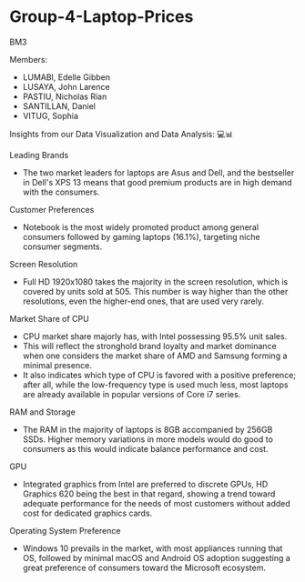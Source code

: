 # Group-4-Laptop-Prices

BM3

Members:

- LUMABI, Edelle Gibben
- LUSAYA, John Larence
- PASTIU, Nicholas Rian
- SANTILLAN, Daniel
- VITUG, Sophia


Insights from our Data Visualization and Data Analysis: 💻📊

Leading Brands
- The two market leaders for laptops are Asus and Dell, and the bestseller in Dell's XPS 13 means that good premium products are in high demand with the consumers.

Customer Preferences
- Notebook is the most widely promoted product among general consumers followed by gaming laptops (16.1%), targeting niche consumer segments.

Screen Resolution
- Full HD 1920x1080 takes the majority in the screen resolution, which is covered by units sold at 505. This number is way higher than the other resolutions, even the higher-end ones, that are used very rarely.

Market Share of CPU
- CPU market share majorly has, with Intel possessing 95.5% unit sales.
- This will reflect the stronghold brand loyalty and market dominance when one considers the market share of AMD and Samsung forming a minimal presence.
- It also indicates which type of CPU is favored with a positive preference; after all, while the low-frequency type is used much less, most laptops are already available in popular versions of Core i7 series.

RAM and Storage
- The RAM in the majority of laptops is 8GB accompanied by 256GB SSDs. Higher memory variations in more models would do good to consumers as this would indicate balance performance and cost.
  
GPU
- Integrated graphics from Intel are preferred to discrete GPUs, HD Graphics 620 being the best in that regard, showing a trend toward adequate performance for the needs of most customers without added cost for dedicated graphics cards.

Operating System Preference
- Windows 10 prevails in the market, with most appliances running that OS, followed by minimal macOS and Android OS adoption suggesting a great preference of consumers toward the Microsoft ecosystem.
